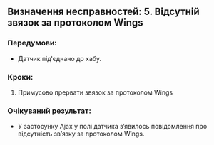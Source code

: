 ## Визначення несправностей: 5. Відсутній звязок за протоколом Wings

### Передумови:
 - Датчик під'єднано до хабу.

### Кроки:
1. Примусово прервати звязок за протоколом Wings

### Очікуваний результат:
- У застосунку Ajax у полі датчика зʼявилось повідомлення про відсутність зв’язку за протоколом Wings.